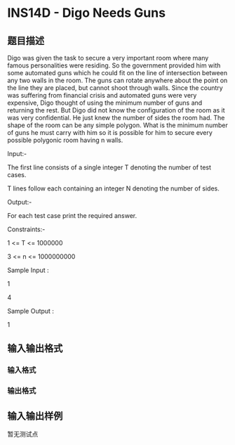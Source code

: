 # INS14D - Digo Needs Guns

## 题目描述

Digo was given the task to secure a very important room where many famous personalities were residing. So the government provided him with some automated guns which he could fit on the line of intersection between any two walls in the room. The guns can rotate anywhere about the point on the line they are placed, but cannot shoot through walls. Since the country was suffering from financial crisis and automated guns were very expensive, Digo thought of using the minimum number of guns and returning the rest. But Digo did not know the configuration of the room as it was very confidential. He just knew the number of sides the room had. The shape of the room can be any simple polygon. What is the minimum number of guns he must carry with him so it is possible for him to secure every possible polygonic room having n walls.

Input:-

The first line consists of a single integer T denoting the number of test cases.

T lines follow each containing an integer N denoting the number of sides.

Output:-

For each test case print the required answer.

Constraints:-

1 <= T <= 1000000

3 <= n <= 1000000000

Sample Input :

1

4

Sample Output :

1

## 输入输出格式

### 输入格式

### 输出格式

## 输入输出样例

暂无测试点

